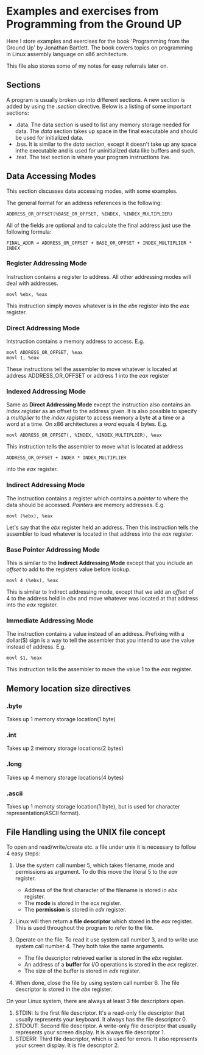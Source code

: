Examples and exercises from Programming from the Ground UP
======

Here I store examples and exercises for the book 'Programming from the Ground 
Up' by Jonathan Bartlett. The book covers topics on programming in Linux 
assembly language on x86 architecture.

This file also stores some of my notes for easy referrals later on.

Sections
-----

A program is usually broken up into different sections. A new section is added
by using the *.section* directive. Below is a listing of some important
sections: 

*   .data. The data section is used to list any memory storage needed for data.
    The *data* section takes up space in the final executable and should be used
    for initialized data.
*   .bss. It is similar to the *data* section, except it doesn't take up any
    space inthe executable and is used for uninitialized data like buffers and
    such.
*   .text. The text section is where your program instructions live.

Data Accessing Modes 
-----

This section discusses data accessing modes, with some examples.

The general format for an address references is the following:

    ADDRESS_OR_OFFSET(%BASE_OR_OFFSET, %INDEX, %INDEX_MULTIPLIER)

All of the fields are optional and to calculate the final address just use the
following formula:

    FINAL_ADDR = ADDRESS_OR_OFFSET + BASE_OR_OFFSET + INDEX_MULTIPLIER * INDEX

### Register Addressing Mode

Instruction contains a register to address. All other addressing modes will deal
with addresses. 

    movl %ebx, %eax

This instruction simply moves whatever is in the *ebx* register into the *eax*
register.

### Direct Addressing Mode

Intstruction contains a memory address to access. E.g.

    movl ADDRESS_OR_OFFSET, %eax
    movl 1, %eax

These instructions tell the assembler to move whatever is located at address
ADDRESS\_OR\_OFFSET or address 1 into the *eax* register

### Indexed Addressing Mode

Same as **Direct Addressing Mode** except the instruction also contains an
*index register* as an offset to the address given. It is also possible to
specify a *multiplier* to the *index register* to access memory a byte at a
time or a word at a time. On x86 architectures a *word* equals 4 bytes. E.g.

    movl ADDRESS_OR_OFFSET(, %INDEX, %INDEX_MULTIPLIER), %eax

This instruction tells the assembler to move what is located at address 

    ADDRESS_OR_OFFSET + INDEX * INDEX_MULTIPLIER

into the *eax* register.

### Indirect Addressing Mode

The instruction contains a register which contains a *pointer* to where the 
data should be accessed. *Pointers* are memory addresses. E.g.

    movl (%ebx), %eax

Let's say that the *ebx* register held an address. Then this instruction tells
the assembler to load whatever is located in that address into the *eax*
register.

### Base Pointer Addressing Mode

This is similar to the **Indirect Addressing Mode** except that you include an
*offset* to add to the registers value before lookup.

    movl 4 (%ebx), %eax

This is similar to Indirect addressing mode, except that we add an *offset* of 4
to the address held in *ebx* and move whatever was located at that address into
the *eax* register.

### Immediate Addressing Mode

The instruction contains a value instead of an address. Prefixing with a
dollar($) sign is a way to tell the assembler that you intend to use the value
instead of address. E.g.

    movl $1, %eax

This instruction tells the assembler to move the value 1 to the *eax* register.

Memory location size directives
-----

### .byte

Takes up 1 memory storage location(1 byte)

### .int

Takes up 2 memory storage locations(2 bytes)


### .long

Takes up 4 memory storage locations(4 bytes)

### .ascii

Takes up 1 memoty storage location(1 byte), but is used for character
representation(ASCII format).

File Handling using the UNIX file concept
-----

To open and read/write/create etc. a file under unix it is necessary to follow 4
easy steps:

1.  Use the system call number 5, which takes filename, mode and permissions as
    argument. To do this move the literal 5 to the *eax* register.

    *   Address of the first character of the filename is stored in *ebx*
        register. 
    *   The **mode** is stored in the *ecx* register.
    *   The **permission** is stored in *edx* register. 
2.  Linux will then return a **file descriptor** which stored in the *eax*
    register. This is used throughout the program to refer to the file.
3.  Operate on the file. To read it use system call number 3, and to write use
    system call number 4. They both take the same arguments.

    *   The file descriptor retrieved earlier is stored in the *ebx* register. 
    *   An address of a **buffer** for I/O operations is stored in the *ecx*
        register. 
    *   The size of the buffer is stored in *edx* register.
4.  When done, close the file by using system call number 6. The file descriptor
    is stored in the *ebx* register.

On your Linux system, there are always at least 3 file descriptors open. 

1.  STDIN: Is the first file descriptor. It's a read-only file descriptor that
    usually represents your keyboard. It always has the file descriptor 0.
2.  STDOUT: Second file descriptor. A write-only file descriptor that usually
    represents your screen display. It is always file descriptor 1.
3.  STDERR: Third file descriptor, which is used for errors. It also represents
    your screen display. It is file descriptor 2.
